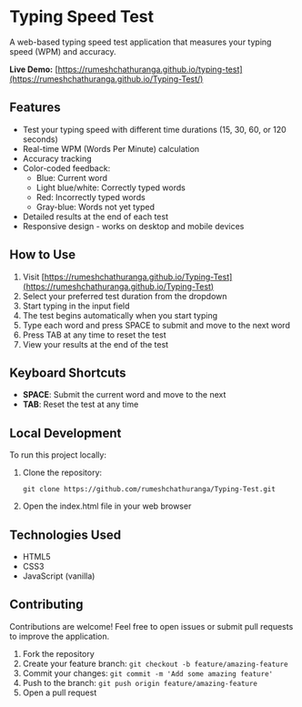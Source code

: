 # Typing Speed Test

A web-based typing speed test application that measures your typing speed (WPM) and accuracy.

**Live Demo:** [https://rumeshchathuranga.github.io/typing-test](https://rumeshchathuranga.github.io/Typing-Test/)  


## Features

- Test your typing speed with different time durations (15, 30, 60, or 120 seconds)
- Real-time WPM (Words Per Minute) calculation
- Accuracy tracking
- Color-coded feedback:
  - Blue: Current word
  - Light blue/white: Correctly typed words
  - Red: Incorrectly typed words
  - Gray-blue: Words not yet typed
- Detailed results at the end of each test
- Responsive design - works on desktop and mobile devices

## How to Use

1. Visit [https://rumeshchathuranga.github.io/Typing-Test](https://rumeshchathuranga.github.io/Typing-Test)
2. Select your preferred test duration from the dropdown
3. Start typing in the input field
4. The test begins automatically when you start typing
5. Type each word and press SPACE to submit and move to the next word
6. Press TAB at any time to reset the test
7. View your results at the end of the test

## Keyboard Shortcuts

- **SPACE**: Submit the current word and move to the next
- **TAB**: Reset the test at any time

## Local Development

To run this project locally:

1. Clone the repository:
   ```
   git clone https://github.com/rumeshchathuranga/Typing-Test.git
   ```
2. Open the index.html file in your web browser

## Technologies Used

- HTML5
- CSS3
- JavaScript (vanilla)

## Contributing

Contributions are welcome! Feel free to open issues or submit pull requests to improve the application.

1. Fork the repository
2. Create your feature branch: `git checkout -b feature/amazing-feature`
3. Commit your changes: `git commit -m 'Add some amazing feature'`
4. Push to the branch: `git push origin feature/amazing-feature`
5. Open a pull request

